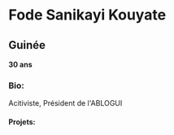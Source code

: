 # Fode Sanikayi Kouyate
## Guinée
**30 ans**
### Bio: ###
Acitiviste, Président de l'ABLOGUI
#### Projets: ####
